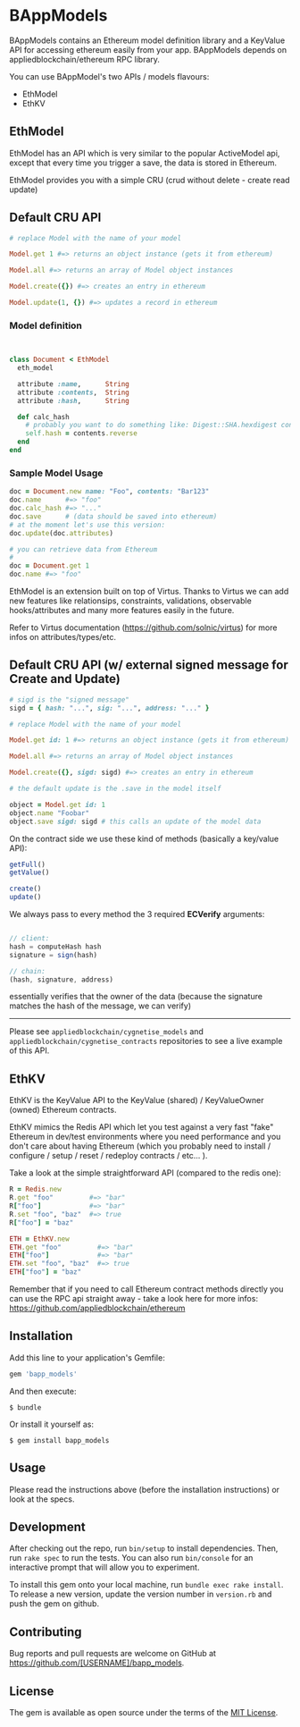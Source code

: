 # BAppModels

BAppModels contains an Ethereum model definition library and a KeyValue API for accessing ethereum easily from your app. BAppModels depends on appliedblockchain/ethereum RPC library.

You can use BAppModel's two APIs / models flavours:

- EthModel
- EthKV

## EthModel

EthModel has an API which is very similar to the popular ActiveModel api, except that every time you trigger a save, the data is stored in Ethereum.

EthModel provides you with a simple CRU (crud without delete - create read update)

## Default CRU API

```rb
# replace Model with the name of your model

Model.get 1 #=> returns an object instance (gets it from ethereum)

Model.all #=> returns an array of Model object instances

Model.create({}) #=> creates an entry in ethereum

Model.update(1, {}) #=> updates a record in ethereum
```

### Model definition

```rb


class Document < EthModel
  eth_model

  attribute :name,      String
  attribute :contents,  String
  attribute :hash,      String

  def calc_hash
    # probably you want to do something like: Digest::SHA.hexdigest content (probably in initialize)
    self.hash = contents.reverse
  end
end
```

### Sample Model Usage

```rb
doc = Document.new name: "Foo", contents: "Bar123"
doc.name      #=> "foo"
doc.calc_hash #=> "..."
doc.save      # (data should be saved into ethereum)
# at the moment let's use this version:
doc.update(doc.attributes)

# you can retrieve data from Ethereum
#
doc = Document.get 1
doc.name #=> "foo"
```

EthModel is an extension built on top of Virtus. Thanks to Virtus we can add new features like relationsips, constraints, validations, observable hooks/attributes and many more features easily in the future.

Refer to Virtus documentation (https://github.com/solnic/virtus) for more infos on attributes/types/etc.




## Default CRU API (w/ external signed message for Create and Update)

```rb
# sigd is the "signed message"
sigd = { hash: "...", sig: "...", address: "..." }

# replace Model with the name of your model

Model.get id: 1 #=> returns an object instance (gets it from ethereum) - note this differs from the default one so you can override the model to pass finders ( for example passing { name: "" }, so you don't need to implement find_by_name or similar methods )

Model.all #=> returns an array of Model object instances

Model.create({}, sigd: sigd) #=> creates an entry in ethereum

# the default update is the .save in the model itself

object = Model.get id: 1
object.name "Foobar"
object.save sigd: sigd # this calls an update of the model data
```

On the contract side we use these kind of methods (basically a key/value API):


```js
getFull()
getValue()

create()
update()
```


We always pass to every method the 3 required **ECVerify** arguments:

```js

// client:
hash = computeHash hash
signature = sign(hash)

// chain:
(hash, signature, address)

```

essentially verifies that the owner of the data (because the signature matches the hash of the message, we can verify)

---

Please see `appliedblockchain/cygnetise_models` and `appliedblockchain/cygnetise_contracts` repositories to see a live example of this API.




## EthKV

EthKV is the KeyValue API to the KeyValue (shared) / KeyValueOwner (owned) Ethereum contracts.

EthKV mimics the Redis API which let you test against a very fast "fake" Ethereum in dev/test environments where you need performance and you don't care about having Ethereum (which you probably need to install / configure / setup / reset / redeploy contracts / etc... ).

Take a look at the simple straightforward API (compared to the redis one):

```rb
R = Redis.new
R.get "foo"         #=> "bar"
R["foo"]            #=> "bar"
R.set "foo", "baz"  #=> true
R["foo"] = "baz"

ETH = EthKV.new
ETH.get "foo"         #=> "bar"
ETH["foo"]            #=> "bar"
ETH.set "foo", "baz"  #=> true
ETH["foo"] = "baz"
```

Remember that if you need to call Ethereum contract methods directly you can use the RPC api straight away - take a look here for more infos: https://github.com/appliedblockchain/ethereum


## Installation

Add this line to your application's Gemfile:

```ruby
gem 'bapp_models'
```

And then execute:

    $ bundle

Or install it yourself as:

    $ gem install bapp_models

## Usage

Please read the instructions above (before the installation instructions) or look at the specs.

## Development

After checking out the repo, run `bin/setup` to install dependencies. Then, run `rake spec` to run the tests. You can also run `bin/console` for an interactive prompt that will allow you to experiment.

To install this gem onto your local machine, run `bundle exec rake install`. To release a new version, update the version number in `version.rb` and push the gem on github.

## Contributing

Bug reports and pull requests are welcome on GitHub at https://github.com/[USERNAME]/bapp_models.


## License

The gem is available as open source under the terms of the [MIT License](http://opensource.org/licenses/MIT).
